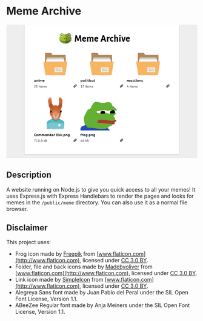 # Meme Archive

![Screenshot of the website](doc/screenshot.png)

## Description

A website running on Node.js to give you quick access to all your memes! It uses
Express.js with Express Handlebars to render the pages and looks for memes in
the `/public/meme` directory. You can also use it as a normal file browser.

## Disclaimer

This project uses:

- Frog icon made by [Freepik](http://www.freepik.com) from
  [www.flaticon.com](http://www.flaticon.com), licensed under
  [CC 3.0 BY](http://creativecommons.org/licenses/by/3.0/).
- Folder, file and back icons made by
  [Madebyoliver](http://www.flaticon.com/authors/madebyoliver) from
  [www.flaticon.com](http://www.flaticon.com), licensed under
  [CC 3.0 BY](http://creativecommons.org/licenses/by/3.0/).
- Link icon made by
  [SimpleIcon](http://www.flaticon.com/authors/simpleicon) from
  [www.flaticon.com](http://www.flaticon.com), licensed under
  [CC 3.0 BY](http://creativecommons.org/licenses/by/3.0/).
- Alegreya Sans font made by Juan Pablo del Peral under the SIL Open Font
  License, Version 1.1.
- ABeeZee Regular font made by Anja Meiners under the SIL Open Font License,
  Version 1.1.
